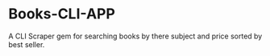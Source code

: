 # Books-CLI-APP
A CLI Scraper gem for searching books by there subject and price sorted by best seller.

